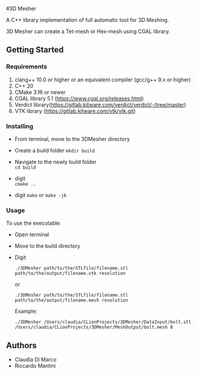#3D Mesher 

A C++ library implementation of full automatic tool for 3D Meshing.

3D Mesher can create a Tet-mesh or Hex-mesh using CGAL library.

## Getting Started

### Requirements

1. clang++ 10.0 or higher or an equivalent compiler (gcc/g++ 9.x or higher)
2. C++ 20
3. CMake 3.16 or newer
4. CGAL library 5.1 (https://www.cgal.org/releases.html)
5. Verdict library(https://gitlab.kitware.com/verdict/verdict/-/tree/master)
6. VTK library (https://gitlab.kitware.com/vtk/vtk.git)


### Installing
- From terminal, move to the 3DMesher directory

- Create a build folder
    `mkdir build`
    
- Navigate to the newly build folder  
    `cd build` 
    
- digit    
`cmake ..`

- digit
`make` or `make -j6`

 
### Usage

To use the executable:

-  Open terminal

-  Move to the build directory

-  Digit

    `./3DMesher path/to/the/STLfile/filename.stl  path/to/the/output/filename.vtk resolution`
    
    or 
    
    `./3DMesher path/to/the/STLfile/filename.stl  path/to/the/output/filename.mesh resolution`
    
    Example:
    
    `./3DMesher /Users/claudia/CLionProjects/3DMesher/DataInput/bolt.stl  /Users/claudia/CLionProjects/3DMesher/MeshOutput/bolt.mesh 8`
    
## Authors

 * Claudia Di Marco
 * Riccardo Mantini

